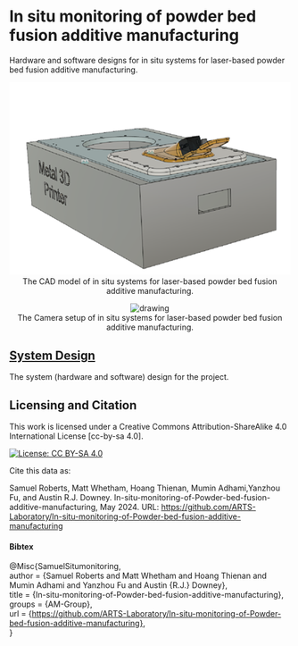 # In situ monitoring of powder bed fusion additive manufacturing
Hardware and software designs for in situ systems for laser-based powder bed fusion additive manufacturing.


<p align="center">
<img src="media/cad.png" alt="drawing" width="700"/> <br> 
The CAD model of in situ systems for laser-based powder bed fusion additive manufacturing. 
</p>
<p align="center">
</p>

<p align="center">
<img src="media/setup.jpg" alt="drawing" width="700"/> <br> 
The Camera setup of in situ systems for laser-based powder bed fusion additive manufacturing.  
</p>
<p align="center">
</p>


## [System Design](system_design)
The system (hardware and software) design for the project.



## Licensing and Citation

This work is licensed under a Creative Commons Attribution-ShareAlike 4.0 International License [cc-by-sa 4.0].

[![License: CC BY-SA 4.0](https://img.shields.io/badge/License-CC_BY--SA_4.0-lightgrey.svg)](https://creativecommons.org/licenses/by-sa/4.0/)


Cite this data as: 

Samuel Roberts, Matt Whetham, Hoang Thienan, Mumin Adhami,Yanzhou Fu, and Austin R.J. Downey.
In-situ-monitoring-of-Powder-bed-fusion-additive-manufacturing, May 2024. URL: https://github.com/ARTS-Laboratory/In-situ-monitoring-of-Powder-bed-fusion-additive-manufacturing

#### Bibtex

@Misc{SamuelSitumonitoring,  
  author = {Samuel Roberts and Matt Whetham and Hoang Thienan and Mumin Adhami and Yanzhou Fu and Austin {R.J.} Downey},  
  title  = {In-situ-monitoring-of-Powder-bed-fusion-additive-manufacturing},  
  groups = {AM-Group},  
  url    = {https://github.com/ARTS-Laboratory/In-situ-monitoring-of-Powder-bed-fusion-additive-manufacturing},  
}  

